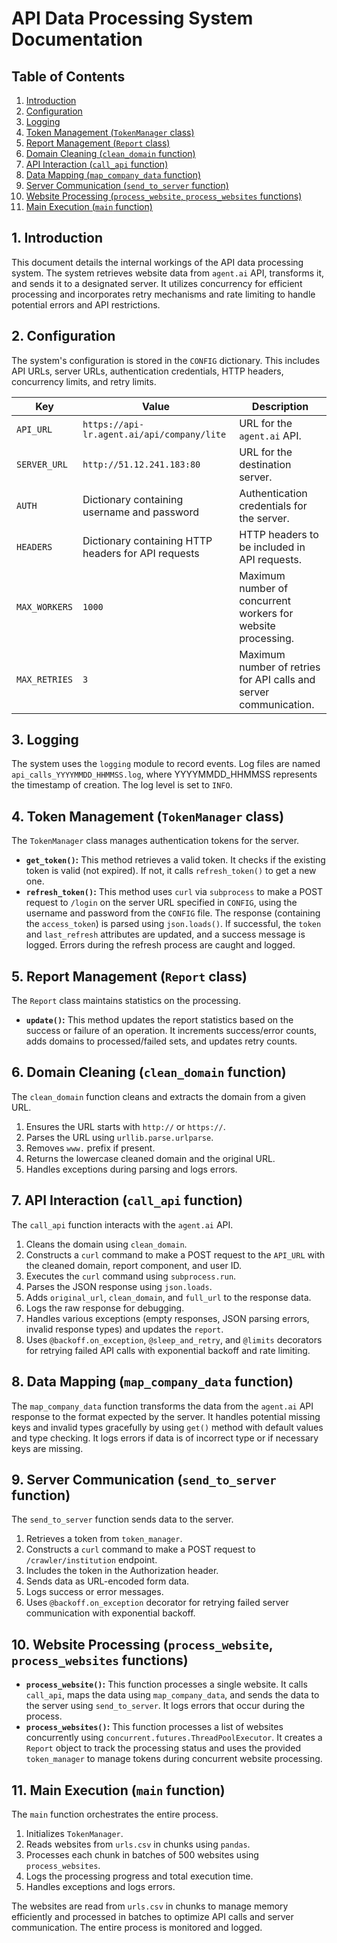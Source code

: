 # API Data Processing System Documentation

## Table of Contents

1. [Introduction](#introduction)
2. [Configuration](#configuration)
3. [Logging](#logging)
4. [Token Management (`TokenManager` class)](#token-management-tokenmanager-class)
5. [Report Management (`Report` class)](#report-management-report-class)
6. [Domain Cleaning (`clean_domain` function)](#domain-cleaning-clean_domain-function)
7. [API Interaction (`call_api` function)](#api-interaction-call_api-function)
8. [Data Mapping (`map_company_data` function)](#data-mapping-map_company_data-function)
9. [Server Communication (`send_to_server` function)](#server-communication-send_to_server-function)
10. [Website Processing (`process_website`, `process_websites` functions)](#website-processing-process_website-process_websites-functions)
11. [Main Execution (`main` function)](#main-execution-main-function)


<a name="introduction"></a>
## 1. Introduction

This document details the internal workings of the API data processing system.  The system retrieves website data from `agent.ai` API, transforms it, and sends it to a designated server.  It utilizes concurrency for efficient processing and incorporates retry mechanisms and rate limiting to handle potential errors and API restrictions.


<a name="configuration"></a>
## 2. Configuration

The system's configuration is stored in the `CONFIG` dictionary.  This includes API URLs, server URLs, authentication credentials, HTTP headers, concurrency limits, and retry limits.

| Key             | Value                                                                           | Description                                                              |
|-----------------|-----------------------------------------------------------------------------------|--------------------------------------------------------------------------|
| `API_URL`       | `https://api-lr.agent.ai/api/company/lite`                                      | URL for the `agent.ai` API.                                             |
| `SERVER_URL`    | `http://51.12.241.183:80`                                                         | URL for the destination server.                                          |
| `AUTH`          | Dictionary containing username and password                                      | Authentication credentials for the server.                               |
| `HEADERS`       | Dictionary containing HTTP headers for API requests                               | HTTP headers to be included in API requests.                           |
| `MAX_WORKERS`   | `1000`                                                                          | Maximum number of concurrent workers for website processing.            |
| `MAX_RETRIES`   | `3`                                                                             | Maximum number of retries for API calls and server communication.       |


<a name="logging"></a>
## 3. Logging

The system uses the `logging` module to record events. Log files are named `api_calls_YYYYMMDD_HHMMSS.log`, where YYYYMMDD_HHMMSS represents the timestamp of creation.  The log level is set to `INFO`.


<a name="token-management-tokenmanager-class"></a>
## 4. Token Management (`TokenManager` class)

The `TokenManager` class manages authentication tokens for the server.

*   **`get_token()`:** This method retrieves a valid token. It checks if the existing token is valid (not expired). If not, it calls `refresh_token()` to get a new one.
*   **`refresh_token()`:**  This method uses `curl` via `subprocess` to make a POST request to `/login` on the server URL specified in `CONFIG`, using the username and password from the `CONFIG` file. The response (containing the `access_token`) is parsed using `json.loads()`. If successful, the `token` and `last_refresh` attributes are updated, and a success message is logged.  Errors during the refresh process are caught and logged.


<a name="report-management-report-class"></a>
## 5. Report Management (`Report` class)

The `Report` class maintains statistics on the processing.

*   **`update()`:** This method updates the report statistics based on the success or failure of an operation. It increments success/error counts, adds domains to processed/failed sets, and updates retry counts.


<a name="domain-cleaning-clean_domain-function"></a>
## 6. Domain Cleaning (`clean_domain` function)

The `clean_domain` function cleans and extracts the domain from a given URL.

1.  Ensures the URL starts with `http://` or `https://`.
2.  Parses the URL using `urllib.parse.urlparse`.
3.  Removes `www.` prefix if present.
4.  Returns the lowercase cleaned domain and the original URL.
5.  Handles exceptions during parsing and logs errors.


<a name="api-interaction-call_api-function"></a>
## 7. API Interaction (`call_api` function)

The `call_api` function interacts with the `agent.ai` API.

1.  Cleans the domain using `clean_domain`.
2.  Constructs a `curl` command to make a POST request to the `API_URL` with the cleaned domain, report component, and user ID.
3.  Executes the `curl` command using `subprocess.run`.
4.  Parses the JSON response using `json.loads`.
5.  Adds `original_url`, `clean_domain`, and `full_url` to the response data.
6.  Logs the raw response for debugging.
7.  Handles various exceptions (empty responses, JSON parsing errors, invalid response types) and updates the `report`.
8.  Uses `@backoff.on_exception`, `@sleep_and_retry`, and `@limits` decorators for retrying failed API calls with exponential backoff and rate limiting.


<a name="data-mapping-map_company_data-function"></a>
## 8. Data Mapping (`map_company_data` function)

The `map_company_data` function transforms the data from the `agent.ai` API response to the format expected by the server.  It handles potential missing keys and invalid types gracefully by using `get()` method with default values and type checking. It logs errors if data is of incorrect type or if necessary keys are missing.


<a name="server-communication-send_to_server-function"></a>
## 9. Server Communication (`send_to_server` function)

The `send_to_server` function sends data to the server.

1.  Retrieves a token from `token_manager`.
2.  Constructs a `curl` command to make a POST request to `/crawler/institution` endpoint.
3.  Includes the token in the Authorization header.
4.  Sends data as URL-encoded form data.
5.  Logs success or error messages.
6. Uses `@backoff.on_exception` decorator for retrying failed server communication with exponential backoff.


<a name="website-processing-process_website-process_websites-functions"></a>
## 10. Website Processing (`process_website`, `process_websites` functions)

*   **`process_website()`:** This function processes a single website. It calls `call_api`, maps the data using `map_company_data`, and sends the data to the server using `send_to_server`. It logs errors that occur during the process.
*   **`process_websites()`:** This function processes a list of websites concurrently using `concurrent.futures.ThreadPoolExecutor`. It creates a `Report` object to track the processing status and uses the provided `token_manager` to manage tokens during concurrent website processing.


<a name="main-execution-main-function"></a>
## 11. Main Execution (`main` function)

The `main` function orchestrates the entire process.

1.  Initializes `TokenManager`.
2.  Reads websites from `urls.csv` in chunks using `pandas`.
3.  Processes each chunk in batches of 500 websites using `process_websites`.
4.  Logs the processing progress and total execution time.
5.  Handles exceptions and logs errors.

The websites are read from `urls.csv` in chunks to manage memory efficiently and processed in batches to optimize API calls and server communication.  The entire process is monitored and logged.
